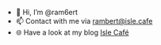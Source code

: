 - 👋 Hi, I’m @ram6ert
- 📫 Contact with me via [rambert@isle.cafe](mailto:rambert@isle.cafe)
- 🌐 Have a look at my blog [Isle Café](https://isle.cafe)

<!---
ram6ert/ram6ert is a ✨ special ✨ repository because its `README.md` (this file) appears on your GitHub profile.
You can click the Preview link to take a look at your changes.
--->
